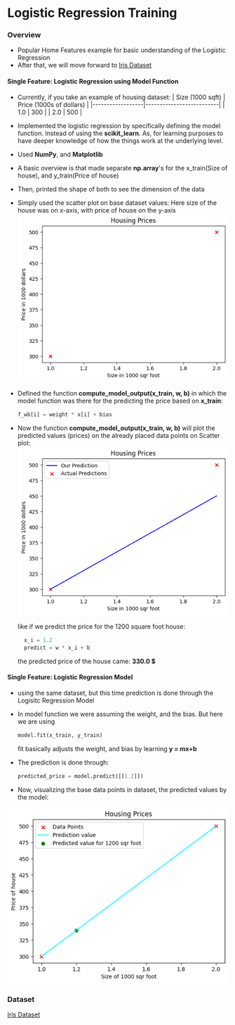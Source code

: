 # Logistic Regression Training

### Overview
- Popular Home Features example for basic understanding of the Logistic Regression
- After that, we will move forward to [Iris Dataset](https://archive.ics.uci.edu/dataset/53/iris) 

#### Single Feature: Logistic Regression using Model Function
- Currently, if you take an example of housing dataset: 
    | Size (1000 sqft) | Price (1000s of dollars) |
    |------------------|--------------------------|
    | 1.0              | 300                      |
    | 2.0              | 500                      |

- Implemented the logistic regression by specifically defining the model function. Instead of using the **scikit_learn**. As, for learning purposes to have deeper knowledge of how the things work at the underlying level.
- Used **NumPy**, and **Matplotlib**

- A basic overview is that made separate **np.array**'s for the x_train(Size of house), and y_train(Price of house)

- Then, printed the shape of both to see the dimension of the data

- Simply used the scatter plot on base dataset values:
  Here size of the house was on x-axis, with price of house on the y-axis
  ![alt text](images/plotDataPoints.png)

- Defined the function **compute_model_output(x_train, w, b)** in which the model function was there for the predicting the price based on **x_train**:
  ```python
  f_wb[i] = weight * x[i] + bias
  ```

- Now the function **compute_model_output(x_train, w, b)** will plot the predicted values (prices) on the already placed data points on Scatter plot:
  ![alt text](images/modelFuncPredictedValues.png)

  like if we predict the price for the 1200 square foot house:
  ```python
    x_i = 1.2
    predict = w * x_i + b
  ```

  the predicted price of the house came: **330.0 $**

#### Single Feature: Logistic Regression Model

- using the same dataset, but this time prediction is done through the Logisitc Regression Model 

- In model function we were assuming the weight, and the bias. But here we are using
  ```python
  model.fit(x_train, y_train)
  ```
  fit basically adjusts the weight, and bias by learning **y = mx+b**

- The prediction is done through:
  ```python
  predicted_price = model.predict([[1.2]])
  ```

- Now, visualizing the base data points in dataset, the predicted values by the model:

![alt text](images/LogisticRegressionModel.png)




### Dataset

[Iris Dataset](https://archive.ics.uci.edu/dataset/53/iris)